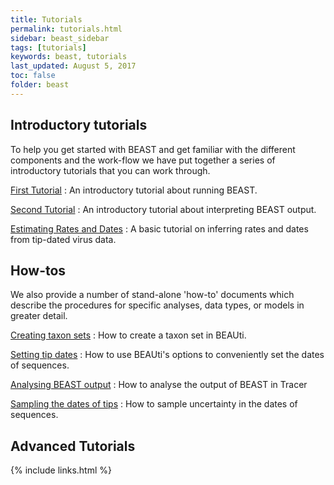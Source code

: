 ```yaml
---
title: Tutorials
permalink: tutorials.html
sidebar: beast_sidebar
tags: [tutorials]
keywords: beast, tutorials
last_updated: August 5, 2017
toc: false
folder: beast
---
```


## Introductory tutorials

To help you get started with BEAST and get familiar with the different components and the work-flow we have put together a series of introductory tutorials that you can work through.

[First Tutorial](first_tutorial)
: An introductory tutorial about running BEAST.

[Second Tutorial](second_tutorial)
: An introductory tutorial about interpreting BEAST output.

[Estimating Rates and Dates](rates_and_dates)
: A basic tutorial on inferring rates and dates from tip-dated virus data.

## How-tos

We also provide a number of stand-alone 'how-to' documents which describe the procedures for specific analyses, data types, or models in greater detail.

[Creating taxon sets](taxon_sets)
: How to create a taxon set in BEAUti.

[Setting tip dates](tip_dates)
: How to use BEAUti's options to conveniently set the dates of sequences.

[Analysing BEAST output](analysing_beast_output)
: How to analyse the output of BEAST in Tracer

[Sampling the dates of tips](tip_date_sampling)
: How to sample uncertainty in the dates of sequences.

## Advanced Tutorials

{% include links.html %}
